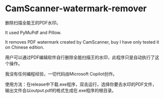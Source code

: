 # CamScanner-watermark-remover
删除扫描全能王的PDF水印。 

It used PyMuPdf and Pillow.

It removes PDF watermark created by CamScanner, buy I have only tested it on Chinese edition.

用户可以通过PDF编辑软件自行删除全能扫描王的水印，此程序只是自动执行了这个操作。

我没有任何编程经验，一切代码由Microsoft Copilot创作。

使用方法：在release中下载.exe程序，双击运行，选择你要去水印的PDF文件，输出文件会以output.pdf的格式生成在.exe程序的根目录。
